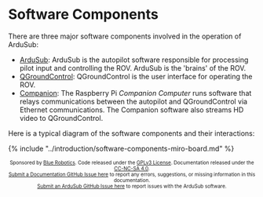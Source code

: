 # Software Components

There are three major software components involved in the operation of ArduSub:

- [ArduSub](https://github.com/ArduPilot/ardupilot): ArduSub is the autopilot software responsible for processing pilot input and controlling the ROV. ArduSub is the 'brains' of the ROV.
- [QGroundControl](https://github.com/mavlink/qgroundcontrol): QGroundControl is the user interface for operating the ROV.
- [Companion](https://github.com/bluerobotics/companion): The Raspberry Pi *Companion Computer* runs software that relays communications between the autopilot and QGroundControl via Ethernet communications. The Companion software also streams HD video to QGroundControl.

Here is a typical diagram of the software components and their interactions:

{% include "../introduction/software-components-miro-board.md" %}

<p style="font-size:10px; text-align:center">
Sponsored by <a href="http://www.bluerobotics.com/">Blue Robotics</a>. Code released under the <a href="https://github.com/bluerobotics/ardusub/blob/master/COPYING.txt">GPLv3 License</a>. Documentation released under the <a href="https://creativecommons.org/licenses/by-nc-sa/4.0/">CC-NC-SA 4.0</a>.<br />
<a href="https://github.com/bluerobotics/ardusub-gitbook/issues/">Submit a Documentation GitHub Issue here</a> to report any errors, suggestions, or missing information in this documentation.<br />
<a href="https://github.com/bluerobotics/ardusub/issues/">Submit an ArduSub GitHub Issue here</a> to report issues with the ArduSub software.
</p>
